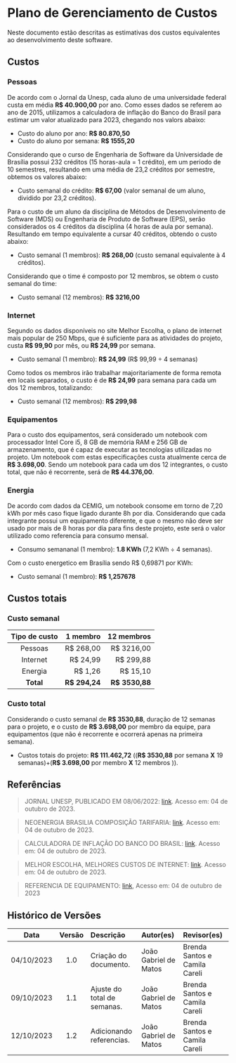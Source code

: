 # Plano de Gerenciamento de Custos

Neste documento estão descritas as estimativas dos custos equivalentes ao desenvolvimento deste software.

## Custos

### Pessoas

De acordo com o Jornal da Unesp, cada aluno de uma universidade federal custa em média **R$ 40.900,00** por ano. Como esses dados se referem ao ano de 2015, utilizamos a calculadora de inflação do Banco do Brasil para estimar um valor atualizado para 2023, chegando nos valors abaixo:

- Custo do aluno por ano: **R$ 80.870,50**
- Custo do aluno por semana: **R$ 1555,20**

Considerando que o curso de Engenharia de Software da Universidade de Brasília possui 232 créditos (15 horas-aula = 1 crédito), em um periodo de 10 semestres, resultando em uma média de 23,2 créditos por semestre, obtemos os valores abaixo:

- Custo semanal do crédito: **R$ 67,00** (valor semanal de um aluno, dividido por 23,2 créditos).

Para o custo de um aluno da disciplina de Métodos de Desenvolvimento de Software (MDS) ou Engenharia de Produto de Software (EPS), serão considerados os 4 créditos da disciplina (4 horas de aula por semana). Resultando em tempo equivalente a cursar 40 créditos, obtendo o custo abaixo:

- Custo semanal (1 membros): **R$ 268,00** (custo semanal equivalente à 4 créditos).

Considerando que o time é composto por 12 membros, se obtem o custo semanal do time:

- Custo semanal (12 membros): **R$ 3216,00**

### Internet

Segundo os dados disponíveis no site Melhor Escolha, o plano de internet mais popular de 250 Mbps, que é suficiente para as atividades do projeto, custa **R$ 99,90** por mês, ou **R$ 24,99** por semana.

- Custo semanal (1 membro): **R$ 24,99** (R$ 99,99 ÷ 4 semanas)

Como todos os membros irão trabalhar majoritariamente de forma remota em locais separados, o custo é de **R$ 24,99** para semana para cada um dos 12 membros, totalizando:

- Custo semanal (12 membros): **R$ 299,98**

### Equipamentos

Para o custo dos equipamentos, será considerado um notebook com processador Intel Core i5, 8 GB de memória RAM e 256 GB de armazenamento, que é capaz de executar as tecnologias utilizadas no projeto. Um notebook com estas especificações custa atualmente cerca de **R$ 3.698,00**. Sendo um notebook para cada um dos 12 integrantes, o custo total, que não é recorrente, será de **R$ 44.376,00**.

### Energia

De acordo com dados da CEMIG, um notebook consome em torno de 7,20 kWh por mês caso fique ligado durante 8h por dia. Considerando que cada integrante possui um equipamento diferente, e que o mesmo não deve ser usado por mais de 8 horas por dia para fins deste projeto, este será o valor utilizado como referencia para consumo mensal.

- Consumo semananal (1 membro): **1.8 KWh** (7,2 KWh ÷ 4 semanas).

Com o custo energetico em Brasília sendo R$ 0,69871 por KWh:

- Custo semanal (1 membro): **R$ 1,257678**

## Custos totais

### Custo semanal

| Tipo de custo |      1 membro |     12 membros |
| :-----------: | ------------: | -------------: |
|    Pessoas    |     R$ 268,00 |     R$ 3216,00 |
|   Internet    |      R$ 24,99 |      R$ 299,88 |
|    Energia    |       R$ 1,26 |       R$ 15,10 |
|   **Total**   | **R$ 294,24** | **R$ 3530,88** |

### Custo total

Considerando o custo semanal de **R$ 3530,88**, duração de 12 semanas para o projeto, e o custo de **R$ 3.698,00** por membro da equipe, para equipamentos (que não é recorrente e ocorrerá apenas na primeira semana).

- Custos totais do projeto: **R$ 111.462,72** ((**R$ 3530,88** por semana **X** 19 semanas)+(**R$ 3.698,00** por membro **X** 12 membros )).

## Referências

> JORNAL UNESP, PUBLICADO EM 08/06/2022: [link](https://jornal.unesp.br/2022/06/08/cobranca-de-mensalidade-nao-e-a-solucao-para-o-financiamento-da-universidade-publica/#:~:text=Em%20universidades%20federais%2C%20a%20m%C3%A9dia,%C3%A9%20de%20aproximadamente%20R%24%2027.850.). Acesso em: 04 de outubro de 2023.

> NEOENERGIA BRASILIA COMPOSIÇÃO TARIFARIA: [link](https://www.neoenergia.com/web/brasilia/sua-casa/composicao-tarifaria). Acesso em: 04 de outubro de 2023.

> CALCULADORA DE INFLAÇÃO DO BANCO DO BRASIL: [link](https://www3.bcb.gov.br/CALCIDADAO/publico/corrigirPorIndice.do?method=corrigirPorIndice). Acesso em: 04 de outubro de 2023.

> MELHOR ESCOLHA, MELHORES CUSTOS DE INTERNET: [link](https://melhorescolha.com/internet-banda-larga/brasilia-df/). Acesso em: 04 de outubro de 2023.

> REFERENCIA DE EQUIPAMENTO: [link](https://www.dell.com/pt-br/shop/notebooks/notebook-inspiron-15/spd/inspiron-15-3520-laptop/i3520w2009w), Acesso em: 04 de outubro de 2023

## Histórico de Versões

|    Data    | Versão | Descrição                   | Autor(es)             | Revisor(es)                   |
| :--------: | :----: | :-------------------------- | :-------------------- | :---------------------------- |
| 04/10/2023 |  1.0   | Criação do documento.       | João Gabriel de Matos | Brenda Santos e Camila Careli |
| 09/10/2023 |  1.1   | Ajuste do total de semanas. | João Gabriel de Matos | Brenda Santos e Camila Careli |
| 12/10/2023 |  1.2   | Adicionando referencias.    | João Gabriel de Matos | Brenda Santos e Camila Careli |
